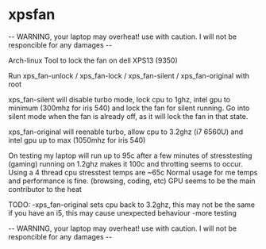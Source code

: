 # xpsfan

-- WARNING, your laptop may overheat! use with caution. I will not be responcible for any damages --

Arch-linux Tool to lock the fan on dell XPS13 (9350)

Run xps_fan-unlock / xps_fan-lock / xps_fan-silent  / xps_fan-original with root

xps_fan-silent will disable turbo mode, lock cpu to 1ghz, intel gpu to minimum (300mhz for iris 540) and lock the fan for silent running.
Go into silent mode when the fan is already off, as it will lock the fan in that state.

xps_fan-original will reenable turbo, allow cpu to 3.2ghz (i7 6560U) and intel gpu up to max (1050mhz for iris 540)

On testing my laptop will run up to 95c after a few minutes of stresstesting (gaming) running on 1.2ghz makes it 100c and throtting seems to occur.
Using a 4 thread cpu stresstest temps are ~65c
Normal usage for me temps and performance is fine. (browsing, coding, etc)
GPU seems to be the main contributor to the heat

TODO:
-xps_fan-original sets cpu back to 3.2ghz, this may not be the same if you have an i5, this may cause unexpected behaviour
-more testing

-- WARNING, your laptop may overheat! use with caution. I will not be responcible for any damages --


